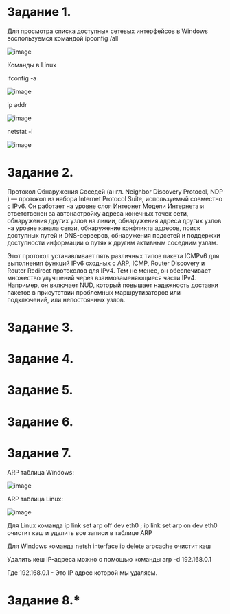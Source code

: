 Задание 1.
==================

Для просмотра списка доступных сетевых интерфейсов в Windows воспользуемся командой ipconfig /all

![image](https://user-images.githubusercontent.com/60341565/144191372-2a60bb1d-55b2-4e1f-be9f-cb9cd47284b3.png)

Команды в Linux 

ifconfig -a

![image](https://user-images.githubusercontent.com/60341565/144197474-216da021-59a8-48dc-9cd0-3b50f62cf85c.png)

ip addr

![image](https://user-images.githubusercontent.com/60341565/144197766-5a4b5d65-e8a7-4087-9ece-6452e8284a4e.png)

netstat -i

![image](https://user-images.githubusercontent.com/60341565/144197932-9ccb4f23-522e-4201-9170-1c179ec90102.png)

Задание 2.
=================

Протокол Обнаружения Соседей (англ. Neighbor Discovery Protocol, NDP ) — протокол из набора Internet Protocol Suite, используемый совместно с IPv6. Он работает на уровне слоя Интернет Модели Интернета  и ответственен за автонастройку адреса конечных точек сети, обнаружения других узлов на линии, обнаружения адреса других узлов на уровне канала связи, обнаружение конфликта адресов, поиск доступных путей и DNS-серверов, обнаружения подсетей и поддержки доступности информации о путях к другим активным соседним узлам.

Этот протокол устанавливает пять различных типов пакета ICMPv6 для выполнения функций IPv6 сходных с ARP, ICMP, Router Discovery и Router Redirect протоколов для IPv4. Тем не менее, он обеспечивает множество улучшений через взаимозаменяющиеся части IPv4. Например, он включает NUD, который повышает надежность доставки пакетов в присутствии проблемных маршрутизаторов или подключений, или непостоянных узлов.


Задание 3.
====================


Задание 4.
=====================


Задание 5.
=====================


Задание 6.
====================


Задание 7.
=====================

ARP таблица Windows:

![image](https://user-images.githubusercontent.com/60341565/144211078-5768f43a-cb2f-4fae-90db-237d79c10bc4.png)

ARP таблица Linux:

![image](https://user-images.githubusercontent.com/60341565/144211381-c32a2aa4-7916-45ed-8767-3e7f5c0ec14b.png)

Для Linux команда ip link set arp off dev eth0 ; ip link set arp on dev eth0 очистит кэш и удалить все записи в таблице ARP

Для Windows команда netsh interface ip delete arpcache очистит кэш

Удалить кеш IP-адреса можно с помощью команды arp -d 192.168.0.1

Где 192.168.0.1 - Это IP адрес которой мы удаляем.

Задание 8.*
=====================

